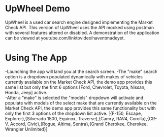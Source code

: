 # UpWheel Demo
UpWheel is a used car search engine designed implementing the Market Check API. This version of UpWheel uses the API mocked using postman with several features altered or disabled. A demonstration of the application can be viewed at youtube.com/linktovideoihaventmadeyet.

# Using The App
-Launching the app will land you at the search screen. 
-The "make" search option is a dropdown populated dynamically with makes of vehicles currently available on the Market Check API, the demo app provides this same list but only the first 6 options [Ford, Chevrolet, Toyota, Nissan, Honda, Jeep] active.  
-After a "make" is selected the "models" dropdown will activate and populate with models of the select make that are currently available on the Market Check API, the demo app provides this same functionality but with only the first 3 options of the dropdown list active. [{F-150, Escape, Explorer},{Silverado 1500, Equinox, Traverse},{Camry, RAV4, Corolla},{CR-V, Accord, Civic},{Rogue, Altima, Sentra},{Grand Cherokee, Cherokee, Wrangler Unlimited}] 

